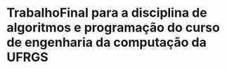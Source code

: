# TrabalhoFinal para a disciplina de algoritmos e programação do curso de engenharia da computação da UFRGS
